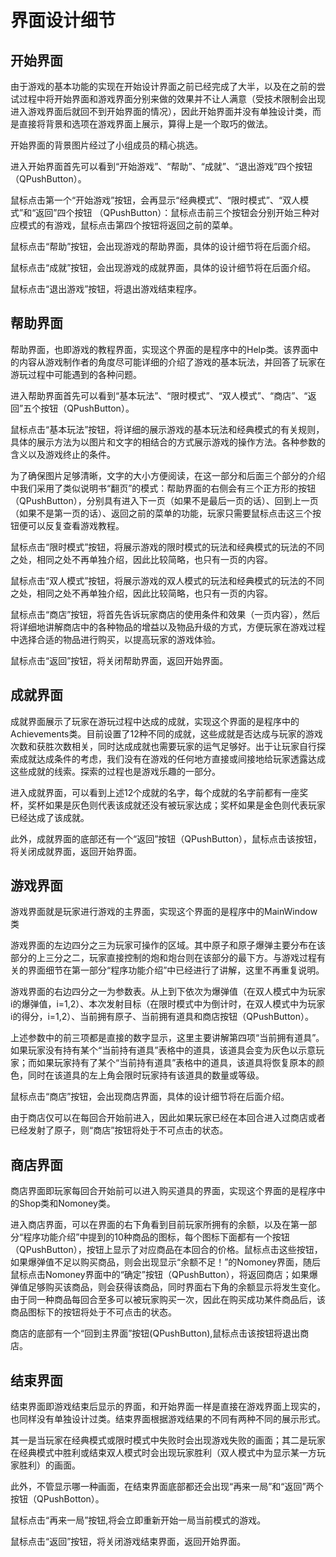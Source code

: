 # 界面设计细节

## 开始界面

由于游戏的基本功能的实现在开始设计界面之前已经完成了大半，以及在之前的尝试过程中将开始界面和游戏界面分别来做的效果并不让人满意（受技术限制会出现进入游戏界面后就回不到开始界面的情况），因此开始界面并没有单独设计类，而是直接将背景和选项在游戏界面上展示，算得上是一个取巧的做法。

开始界面的背景图片经过了小组成员的精心挑选。

进入开始界面首先可以看到“开始游戏”、“帮助”、“成就”、“退出游戏”四个按钮（QPushButton）。

鼠标点击第一个“开始游戏”按钮，会再显示“经典模式”、“限时模式”、“双人模式”和“返回”四个按钮 （QPushButton）：鼠标点击前三个按钮会分别开始三种对应模式的有游戏，鼠标点击第四个按钮将返回之前的菜单。

鼠标点击“帮助”按钮，会出现游戏的帮助界面，具体的设计细节将在后面介绍。

鼠标点击“成就”按钮，会出现游戏的成就界面，具体的设计细节将在后面介绍。

鼠标点击“退出游戏”按钮，将退出游戏结束程序。

## 帮助界面

帮助界面，也即游戏的教程界面，实现这个界面的是程序中的Help类。该界面中的内容从游戏制作者的角度尽可能详细的介绍了游戏的基本玩法，并回答了玩家在游玩过程中可能遇到的各种问题。

进入帮助界面首先可以看到“基本玩法”、“限时模式”、“双人模式”、“商店”、“返回”五个按钮（QPushButton）。

鼠标点击“基本玩法”按钮，将详细的展示游戏的基本玩法和经典模式的有关规则，具体的展示方法为以图片和文字的相结合的方式展示游戏的操作方法。各种参数的含义以及游戏终止的条件。

为了确保图片足够清晰，文字的大小方便阅读，在这一部分和后面三个部分的介绍中我们采用了类似说明书“翻页”的模式：帮助界面的右侧会有三个正方形的按钮（QPushButton），分别具有进入下一页（如果不是最后一页的话）、回到上一页（如果不是第一页的话）、返回之前的菜单的功能，玩家只需要鼠标点击这三个按钮便可以反复查看游戏教程。

鼠标点击“限时模式”按钮，将展示游戏的限时模式的玩法和经典模式的玩法的不同之处，相同之处不再单独介绍，因此比较简略，也只有一页的内容。

鼠标点击“双人模式”按钮，将展示游戏的双人模式的玩法和经典模式的玩法的不同之处，相同之处不再单独介绍，因此比较简略，也只有一页的内容。

鼠标点击“商店”按钮，将首先告诉玩家商店的使用条件和效果（一页内容），然后将详细地讲解商店中的各种物品的增益以及物品升级的方式，方便玩家在游戏过程中选择合适的物品进行购买，以提高玩家的游戏体验。

鼠标点击“返回”按钮，将关闭帮助界面，返回开始界面。

## 成就界面

成就界面展示了玩家在游玩过程中达成的成就，实现这个界面的是程序中的Achievements类。目前设置了12种不同的成就，这些成就是否达成与玩家的游戏次数和获胜次数相关，同时达成成就也需要玩家的运气足够好。出于让玩家自行探索成就达成条件的考虑，我们没有在游戏的任何地方直接或间接地给玩家透露达成这些成就的线索。探索的过程也是游戏乐趣的一部分。

进入成就界面，可以看到上述12个成就的名字，每个成就的名字前都有一座奖杯，奖杯如果是灰色则代表该成就还没有被玩家达成；奖杯如果是金色则代表玩家已经达成了该成就。

此外，成就界面的底部还有一个“返回”按钮（QPushButton），鼠标点击该按钮，将关闭成就界面，返回开始界面。

## 游戏界面

游戏界面就是玩家进行游戏的主界面，实现这个界面的是程序中的MainWindow类

游戏界面的左边四分之三为玩家可操作的区域。其中原子和原子爆弹主要分布在该部分的上三分之二，玩家直接控制的炮和炮台则在该部分的最下方。与游戏过程有关的界面细节在第一部分“程序功能介绍”中已经进行了讲解，这里不再重复说明。

游戏界面的右边四分之一为参数表。从上到下依次为爆弹值（在双人模式中为玩家i的爆弹值，i=1,2）、本次发射目标（在限时模式中为倒计时，在双人模式中为玩家i的得分，i=1,2）、当前拥有原子、当前拥有道具和商店按钮（QPushButton）。

上述参数中的前三项都是直接的数字显示，这里主要讲解第四项“当前拥有道具”。如果玩家没有持有某个“当前持有道具”表格中的道具，该道具会变为灰色以示意玩家；而如果玩家持有了某个“当前持有道具”表格中的道具，该道具将恢复原本的颜色，同时在该道具的左上角会限时玩家持有该道具的数量或等级。

鼠标点击“商店”按钮，会出现商店界面，具体的设计细节将在后面介绍。

由于商店仅可以在每回合开始前进入，因此如果玩家已经在本回合进入过商店或者已经发射了原子，则“商店”按钮将处于不可点击的状态。

## 商店界面

商店界面即玩家每回合开始前可以进入购买道具的界面，实现这个界面的是程序中的Shop类和Nomoney类。

进入商店界面，可以在界面的右下角看到目前玩家所拥有的余额，以及在第一部分“程序功能介绍”中提到的10种商品的图标，每个图标下面都有一个按钮（QPushButton），按钮上显示了对应商品在本回合的价格。鼠标点击这些按钮，如果爆弹值不足以购买商品，则会出现显示“余额不足！”的Nomoney界面，随后鼠标点击Nomoney界面中的“确定”按钮（QPushButton），将返回商店；如果爆弹值足够购买该商品，则会获得该商品，同时界面右下角的余额显示将发生变化。由于同一种商品每回合至多可以被玩家购买一次，因此在购买成功某件商品后，该商品图标下的按钮将处于不可点击的状态。

商店的底部有一个“回到主界面”按钮(QPushButton),鼠标点击该按钮将退出商店。

## 结束界面

结束界面即游戏结束后显示的界面，和开始界面一样是直接在游戏界面上现实的，也同样没有单独设计过类。结束界面根据游戏结果的不同有两种不同的展示形式。

其一是当玩家在经典模式或限时模式中失败时会出现游戏失败的画面；其二是玩家在经典模式中胜利或结束双人模式时会出现玩家胜利（双人模式中为显示某一方玩家胜利）的画面。

此外，不管显示哪一种画面，在结束界面底部都还会出现“再来一局”和“返回”两个按钮（QPushBotton）。

鼠标点击“再来一局”按钮,将会立即重新开始一局当前模式的游戏。

鼠标点击“返回”按钮，将关闭游戏结束界面，返回开始界面。
